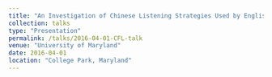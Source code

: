 ```yaml
---
title: "An Investigation of Chinese Listening Strategies Used by English-Speaking CFL (Chinese as Foreign Language) Learners across Different Proficiency Levels"
collection: talks
type: "Presentation"
permalink: /talks/2016-04-01-CFL-talk
venue: "University of Maryland"
date: 2016-04-01
location: "College Park, Maryland"
---
```



